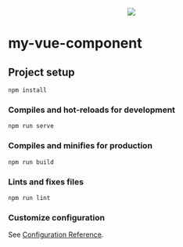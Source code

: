 <p align="center">
  <a href="LICENSE">
    <img src="https://img.shields.io/badge/License-MIT-blue.svg">
  </a>
</p>

# my-vue-component

## Project setup
```
npm install
```

### Compiles and hot-reloads for development
```
npm run serve
```

### Compiles and minifies for production
```
npm run build
```

### Lints and fixes files
```
npm run lint
```

### Customize configuration
See [Configuration Reference](https://cli.vuejs.org/config/).
